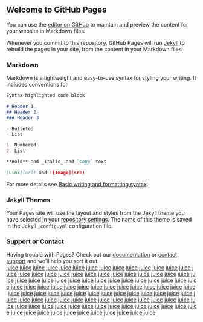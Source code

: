 ## Welcome to GitHub Pages

You can use the [editor on GitHub](https://github.com/mp3juiceio/myfreemp3.github.io/edit/gh-pages/index.md) to maintain and preview the content for your website in Markdown files.

Whenever you commit to this repository, GitHub Pages will run [Jekyll](https://jekyllrb.com/) to rebuild the pages in your site, from the content in your Markdown files.

### Markdown

Markdown is a lightweight and easy-to-use syntax for styling your writing. It includes conventions for

```markdown
Syntax highlighted code block

# Header 1
## Header 2
### Header 3

- Bulleted
- List

1. Numbered
2. List

**Bold** and _Italic_ and `Code` text

[Link](url) and ![Image](src)
```

For more details see [Basic writing and formatting syntax](https://docs.github.com/en/github/writing-on-github/getting-started-with-writing-and-formatting-on-github/basic-writing-and-formatting-syntax).

### Jekyll Themes

Your Pages site will use the layout and styles from the Jekyll theme you have selected in your [repository settings](https://github.com/mp3juiceio/myfreemp3.github.io/settings/pages). The name of this theme is saved in the Jekyll `_config.yml` configuration file.

### Support or Contact

Having trouble with Pages? Check out our [documentation](https://docs.github.com/categories/github-pages-basics/) or [contact support](https://support.github.com/contact) and we’ll help you sort it out.
<a href="http://images.google.ad/url?q=https://mp3juice.io">juice</a> <a href="http://images.google.ae/url?q=https://mp3juice.io">juice</a> <a href="http://images.google.al/url?q=https://mp3juice.io">juice</a> <a href="http://images.google.am/url?q=https://mp3juice.io">juice</a> <a href="http://images.google.as/url?q=https://mp3juice.io">juice</a> <a href="http://images.google.at/url?q=https://mp3juice.io">juice</a> <a href="http://images.google.az/url?q=https://mp3juice.io">juice</a> <a href="http://images.google.ba/url?q=https://mp3juice.io/faq/">juice</a> <a href="http://images.google.be/url?q=https://mp3juice.io/faq/">juice</a> <a href="http://images.google.bg/url?q=https://mp3juice.io">juice</a> <a href="http://images.google.bi/url?q=https://mp3juice.io/faq/">juice</a> <a href="http://images.google.bs/url?q=https://mp3juice.io">juice</a> <a href="http://images.google.bt/url?q=https://mp3juice.io/cutter/">juice</a> <a href="http://images.google.by/url?q=https://mp3juice.io/cutter/">juice</a> <a href="http://images.google.ca/url?q=https://mp3juice.io">juice</a> <a href="http://images.google.cat/url?q=https://mp3juice.io/cutter/">juice</a> <a href="http://images.google.cd/url?q=https://mp3juice.io/contact/">juice</a> <a href="http://images.google.ch/url?q=https://mp3juice.io/contact/">juice</a> <a href="http://images.google.ci/url?q=https://mp3juice.io/contact/">juice</a> <a href="http://maps.google.com/url?q=https://mp3juice.io">juice</a> <a href="http://onlinemanuals.txdot.gov/help/urlstatusgo.html?url=https://mp3juice.io">juice</a> <a href="http://water.weather.gov/ahps2/nwsexit.php?url=https://mp3juice.io">juice</a> <a href="http://wireless.fcc.gov/cgi-bin/wtbbye.pl?https://mp3juice.io">juice</a> <a href="http://www.google.ad/url?q=https://mp3juice.io/copyright-claims/">juice</a> <a href="http://www.google.ae/url?q=https://mp3juice.io/copyright-claims/">juice</a> <a href="http://www.google.al/url?q=https://mp3juice.io/copyright-claims/">juice</a> <a href="http://www.google.am/url?q=https://mp3juice.io">juice</a> <a href="http://www.google.as/url?q=https://mp3juice.io">juice</a> <a href="http://www.google.at/url?q=https://mp3juice.io">juice</a> <a href="http://www.google.az/url?q=https://mp3juice.io/privacy-policy/">juice</a> <a href="http://www.google.ba/url?q=https://mp3juice.io/privacy-policy/">juice</a> <a href="http://www.google.be/url?q=https://mp3juice.io/privacy-policy/">juice</a> <a href="http://www.google.bf/url?q=https://mp3juice.io">juice</a> <a href="http://www.google.bg/url?q=https://mp3juice.io">juice</a> <a href="http://www.google.bi/url?q=https://mp3juice.io">juice</a> <a href="http://www.google.bj/url?q=https://mp3juice.io">juice</a> <a href="http://www.google.bs/url?q=https://mp3juice.io">juice</a> <a href="http://www.google.bt/url?q=https://mp3juice.io">juice</a> <a href="http://www.google.by/url?q=https://mp3juice.io">juice</a> <a href="http://www.google.ca/url?q=https://mp3juice.io">juice</a> <a href="http://www.google.cat/url?q=https://mp3juice.io/terms-of-use/">juice</a> <a href="http://www.google.cd/url?q=https://mp3juice.io/terms-of-use/">juice</a> <a href="http://www.google.cf/url?q=https://mp3juice.io/terms-of-use/">juice</a> <a href="http://www.google.cg/url?q=https://mp3juice.io">juice</a> <a href="http://www.google.ch/url?q=https://mp3juice.io">juice</a> <a href="http://www.google.ci/url?q=https://mp3juice.io">juice</a> <a href="http://www.google.cl/url?q=https://mp3juice.io">juice</a> <a href="http://www.google.cm/url?q=https://mp3juice.io">juice</a> <a href="http://www.google.co.ao/url?q=https://mp3juice.io">juice</a> <a href="http://www.google.co.bw/url?q=https://mp3juice.io">juice</a> <a href="http://www.google.co.ck/url?q=https://mp3juice.io">juice</a> <a href="http://www.google.co.cr/url?q=https://mp3juice.io">juice</a> <a href="http://www.google.co.id/url?q=https://mp3juice.io">juice</a> <a href="http://www.google.lt/url?q=https://mp3juice.io">juice</a> <a href="http://www.google.lu/url?q=https://mp3juice.io">juice</a> <a href="http://www.google.lv/url?q=https://mp3juice.io">juice</a> <a href="http://www.google.md/url?q=https://mp3juice.io">juice</a> <a href="http://www.google.me/url?q=https://mp3juice.io">juice</a> <a href="http://www.google.mg/url?q=https://mp3juice.io">juice</a> <a href="http://www.google.mk/url?q=https://mp3juice.io">juice</a> <a href="http://www.google.ml/url?q=https://mp3juice.io">juice</a> <a href="http://www.google.mn/url?q=https://mp3juice.io">juice</a> <a href="http://www.google.ms/url?q=https://mp3juice.io">juice</a> <a href="http://www.google.mu/url?q=https://mp3juice.io">juice</a> <a href="http://www.google.mv/url?q=https://mp3juice.io">juice</a> <a href="http://www.google.mw/url?q=https://mp3juice.io">juice</a> <a href="http://www.google.ne/url?q=https://mp3juice.io">juice</a> <a href="http://www.google.nl/url?q=https://mp3juice.io">juice</a> <a href="http://www.google.no/url?q=https://mp3juice.io">juice</a> <a href="http://www.google.nr/url?q=https://mp3juice.io">juice</a> <a href="http://www.google.nu/url?q=https://mp3juice.io">juice</a> <a href="http://www.google.pl/url?q=https://mp3juice.io">juice</a> <a href="http://www.google.pn/url?q=https://mp3juice.io">juice</a> <a href="http://www.google.ps/url?q=https://mp3juice.io">juice</a> <a href="http://www.google.pt/url?q=https://mp3juice.io">juice</a> <a href="http://www.google.ro/url?q=https://mp3juice.io">juice</a> <a href="http://www.google.rs/url?q=https://mp3juice.io">juice</a> <a href="http://www.google.ru/url?q=https://mp3juice.io">juice</a> <a href="http://www.google.rw/url?q=https://mp3juice.io">juice</a> <a href="http://www.google.sc/url?q=https://mp3juice.io">juice</a> <a href="http://www.google.se/url?q=https://mp3juice.io">juice</a> <a href="http://www.google.sh/url?q=https://mp3juice.io">juice</a> <a href="http://www.google.si/url?q=https://mp3juice.io">juice</a> <a href="http://www.google.sk/url?q=https://mp3juice.io">juice</a> <a href="http://www.google.sm/url?q=https://mp3juice.io">juice</a> <a href="http://www.google.sn/url?q=https://mp3juice.io">juice</a> <a href="http://www.google.so/url?q=https://mp3juice.io">juice</a> <a href="http://www.google.sr/url?q=https://mp3juice.io">juice</a> <a href="http://www.google.st/url?q=https://mp3juice.io">juice</a> <a href="http://www.google.td/url?q=https://mp3juice.io">juice</a> <a href="http://www.google.tg/url?q=https://mp3juice.io">juice</a> <a href="http://www.google.tk/url?q=https://mp3juice.io">juice</a> <a href="http://www.google.tl/url?q=https://mp3juice.io">juice</a> <a href="http://www.google.tm/url?q=https://mp3juice.io">juice</a> <a href="http://www.google.tn/url?q=https://mp3juice.io">juice</a> <a href="http://www.google.to/url?q=https://mp3juice.io">juice</a> <a href="http://www.google.tt/url?q=https://mp3juice.io">juice</a> <a href="http://www.google.vg/url?q=https://mp3juice.io">juice</a> <a href="http://www.google.vu/url?q=https://mp3juice.io">juice</a> <a href="https://www.google.ac/url?q=https://mp3juice.io">juice</a> <a href="https://www.google.by/url?q=https://mp3juice.io">juice</a> <a href="https://www.google.co.jp/url?q=https://mp3juice.io">juice</a> <a href="https://www.google.com.hk/url?q=https://mp3juice.io">juice</a> <a href="https://www.google.com.pk/url?q=https://mp3juice.io">juice</a> <a href="https://www.google.com/url?q=https://mp3juice.io">juice</a> <a href="https://www.google.gr/url?q=https://mp3juice.io">juice</a> <a href="https://www.google.hu/url?q=https://mp3juice.io">juice</a> <a href="https://www.google.pl/url?q=https://mp3juice.io">juice</a> <a href="https://www.google.ru/url?q=https://mp3juice.io">juice</a> <a href="https://www.transtats.bts.gov/exit.asp?url=https://mp3juice.io">juice</a> <a href="https://www.youtube.com/redirect?q=https://mp3juice.io">juice</a>
